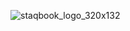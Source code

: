 ![staqbook_logo_320x132](https://github.com/staqbook/.github/assets/53998568/fdef4e56-2f4e-448c-925d-3d13d6af3e98)

